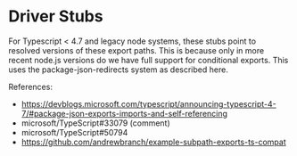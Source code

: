 # Driver Stubs

For Typescript < 4.7 and legacy node systems, these stubs point to resolved versions of these export paths. This is because only in more recent node.js versions do we have full support for conditional exports. This uses the package-json-redirects system as described here.

References:

- https://devblogs.microsoft.com/typescript/announcing-typescript-4-7/#package-json-exports-imports-and-self-referencing
- microsoft/TypeScript#33079 (comment)
- microsoft/TypeScript#50794
- https://github.com/andrewbranch/example-subpath-exports-ts-compat
